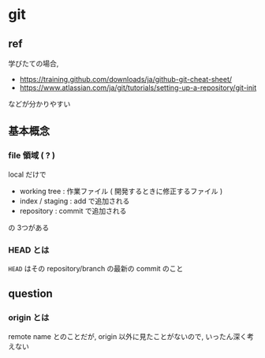
# git


## ref

学びたての場合,

- https://training.github.com/downloads/ja/github-git-cheat-sheet/
- https://www.atlassian.com/ja/git/tutorials/setting-up-a-repository/git-init

などが分かりやすい



## 基本概念

### file 領域 ( ? )

local だけで

- working tree    : 作業ファイル ( 開発するときに修正するファイル )
- index / staging : add    で追加される
- repository      : commit で追加される

の 3つがある



### HEAD とは

`HEAD` はその repository/branch の最新の commit のこと



## question

### origin とは

remote name とのことだが,
origin 以外に見たことがないので, いったん深く考えない



